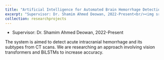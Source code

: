 ```yaml
---
title: "Artificial Intelligence for Automated Brain Hemorrhage Detection from CT Scans"
excerpt: "Supervisor: Dr. Shamim Ahmed Deowan, 2022-Present<br/><img src='/images/500x300.png'>"
collection: researchprojects
---
```

* Supervisor: Dr. Shamim Ahmed Deowan, 2022-Present

The system is aimed to detect acute intracranial hemorrhage and its subtypes from CT scans. We are researching an approach involving vision transformers and BiLSTMs to increase accuracy.

